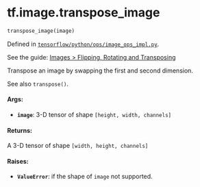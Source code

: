 <div itemscope itemtype="http://developers.google.com/ReferenceObject">
<meta itemprop="name" content="tf.image.transpose_image" />
</div>

# tf.image.transpose_image

``` python
transpose_image(image)
```



Defined in [`tensorflow/python/ops/image_ops_impl.py`](https://www.tensorflow.org/code/tensorflow/python/ops/image_ops_impl.py).

See the guide: [Images > Flipping, Rotating and Transposing](../../../../api_guides/python/image.md#Flipping_Rotating_and_Transposing)

Transpose an image by swapping the first and second dimension.

See also `transpose()`.

#### Args:

* <b>`image`</b>: 3-D tensor of shape `[height, width, channels]`


#### Returns:

A 3-D tensor of shape `[width, height, channels]`


#### Raises:

* <b>`ValueError`</b>: if the shape of `image` not supported.